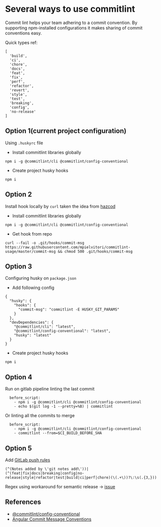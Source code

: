 # Several ways to use commitlint

Commit lint helps your team adhering to a commit convention. By supporting npm-installed configurations it makes sharing of commit conventions easy.

Quick types ref:
```
[
  'build',
  'ci',
  'chore',
  'docs',
  'feat',
  'fix',
  'perf',
  'refactor',
  'revert',
  'style',
  'test',
  'breaking',
  'config',
  'no-release'
]
```

## Option 1(current project configuration)
Using `.huskyrc` file
* Install commitlint libraries globally
```
npm i -g @commitlint/cli @commitlint/config-conventional
```

* Create project husky hooks
```
npm i
```

## Option 2
Install hook locally by `curl` taken the idea from [hazcod](https://github.com/hazcod/semantic-commit-hook)

* Install commitlint libraries globally
```
npm i -g @commitlint/cli @commitlint/config-conventional
```

* Get hook from repo
```
curl --fail -o .git/hooks/commit-msg https://raw.githubusercontent.com/mpielvitori/commitlint-usage/master/commit-msg && chmod 500 .git/hooks/commit-msg
```

## Option 3
Configuring husky on `package.json`

* Add following config
```
{
  "husky": {
    "hooks": {
      "commit-msg": "commitlint -E HUSKY_GIT_PARAMS"
    }
  },
  "devDependencies": {
    "@commitlint/cli": "latest",
    "@commitlint/config-conventional": "latest",
    "husky": "latest"
  }
}
```

* Create project husky hooks
```
npm i
```

## Option 4
Run on gitlab pipeline linting the last commit
```
  before_script:
    - npm i -g @commitlint/cli @commitlint/config-conventional
    - echo $(git log -1 --pretty=%B) | commitlint
```

Or linting all the commits to merge
```
  before_script:
    - npm i -g @commitlint/cli @commitlint/config-conventional
    - commitlint --from=$CI_BUILD_BEFORE_SHA
```

## Option 5
Add [GitLab push rules](https://docs.gitlab.com/ee/push_rules/push_rules.html)

```
(^(Notes added by \'git notes add\'))|(^(feat|fix|docs|breaking|config|no-release|style|refactor|test|build|ci|perf|chore)(\(.+\))?\:\s(.{3,}))
```

Regex using workaround for semantic release -> [issue](https://github.com/semantic-release/semantic-release/issues/1446)


## References
* [@commitlint/config-conventional](https://www.npmjs.com/package/@commitlint/config-conventional)
* [Angular Commit Message Conventions](https://github.com/angular/angular.js/blob/master/DEVELOPERS.md#-git-commit-guidelines)
